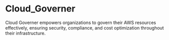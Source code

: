 # Cloud_Governer
Cloud Governer empowers organizations to govern their AWS resources effectively, ensuring security, compliance, and cost optimization throughout their infrastructure.
